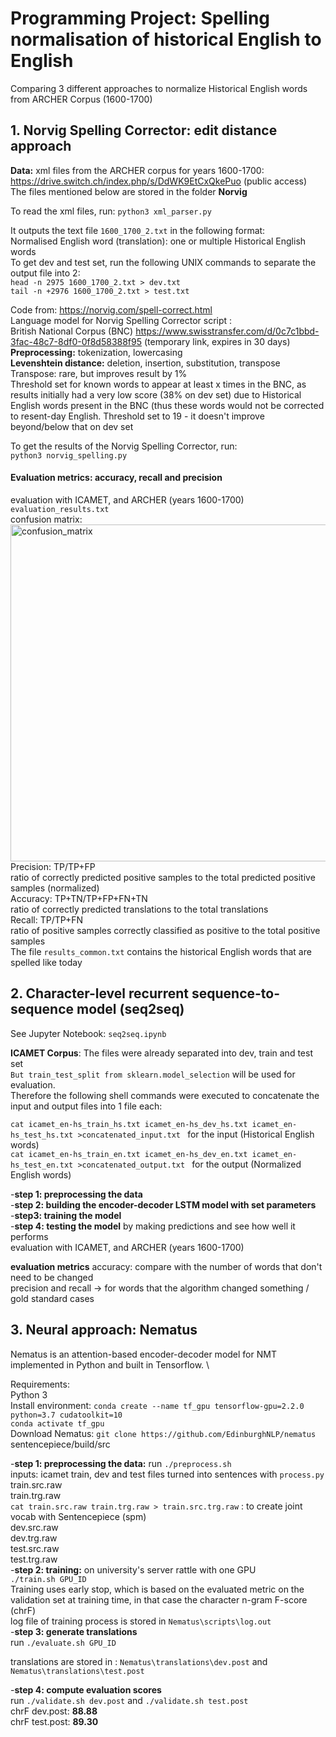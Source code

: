 # Programming Project: Spelling normalisation of historical English to English
Comparing 3 different approaches to normalize Historical English words from ARCHER Corpus (1600-1700)

## 1. Norvig Spelling Corrector: edit distance approach

**Data:** xml files from the ARCHER corpus for years 1600-1700: \
https://drive.switch.ch/index.php/s/DdWK9EtCxQkePuo (public access) \
The files mentioned below are stored in the folder **Norvig** 

To read the xml files, run:
```python3 xml_parser.py``` 

It outputs the text file ```1600_1700_2.txt``` in the following format: \
Normalised English word (translation): one or multiple Historical English words \
To get dev and test set, run the following UNIX commands to separate the output file into 2: \
```head -n 2975 1600_1700_2.txt > dev.txt``` \
```tail -n +2976 1600_1700_2.txt > test.txt``` 

Code from: https://norvig.com/spell-correct.html \
Language model for Norvig Spelling Corrector script : \
British National Corpus (BNC) https://www.swisstransfer.com/d/0c7c1bbd-3fac-48c7-8df0-0f8d58388f95 (temporary link, expires in 30 days)\
**Preprocessing:**  tokenization, lowercasing \
**Levenshtein distance:** deletion, insertion, substitution, transpose \
Transpose: rare, but improves result by 1% \
Threshold set for known words to appear at least x times in the BNC, as results initially had a very low score (38% on dev set) due to Historical English words present in the BNC (thus these words would not be corrected to resent-day English. Threshold set to 19 - it doesn't improve beyond/below that on dev set

To get the results of the Norvig Spelling Corrector, run: \
```python3 norvig_spelling.py``` 

#### Evaluation metrics: accuracy, recall and precision
evaluation with ICAMET, and ARCHER (years 1600-1700) \
```evaluation_results.txt``` \
confusion matrix: \
<img width="539" alt="confusion_matrix" src="https://user-images.githubusercontent.com/56045665/155241341-60a0bc04-fad7-4596-9134-54baa25dc801.png"> \
Precision: TP/TP+FP \
ratio of correctly predicted positive samples to the total predicted positive samples (normalized) \
Accuracy: TP+TN/TP+FP+FN+TN \
ratio of correctly predicted translations to the total translations \
Recall: TP/TP+FN \
ratio of positive samples correctly classified as positive to the total positive samples \
The file ```results_common.txt``` contains the historical English words that are spelled like today

## 2. Character-level recurrent sequence-to-sequence model (seq2seq) 

See Jupyter Notebook: ```seq2seq.ipynb```

**ICAMET Corpus**: The files were already separated into dev, train and test set  \
```But train_test_split from sklearn.model_selection``` will be used for evaluation. \
Therefore the following shell commands were executed to concatenate the input and output files into 1 file each: 

```cat icamet_en-hs_train_hs.txt icamet_en-hs_dev_hs.txt icamet_en-hs_test_hs.txt >concatenated_input.txt ``` for the input (Historical English words) \
```cat icamet_en-hs_train_en.txt icamet_en-hs_dev_en.txt icamet_en-hs_test_en.txt >concatenated_output.txt ``` for the output (Normalized English words) 

-**step 1: preprocessing the data** \
-**step 2: building the encoder-decoder LSTM model with set parameters** \
-**step3: training the model** \
-**step 4: testing the model** by making predictions and see how well it performs \
evaluation with ICAMET, and ARCHER (years 1600-1700) 

**evaluation metrics**
accuracy: compare with the number of words that don't need to be changed \
precision and recall -> for words that the algorithm changed something / gold standard cases 

## 3. Neural approach: Nematus

Nematus is an attention-based encoder-decoder model for NMT implemented in
Python and built in Tensorflow. \

Requirements: \
Python 3 \
Install environment: ```conda create --name tf_gpu tensorflow-gpu=2.2.0 python=3.7 cudatoolkit=10``` \
```conda activate tf_gpu``` \
Download Nematus: ```git clone https://github.com/EdinburghNLP/nematus``` \
sentencepiece/build/src

-**step 1: preprocessing the data:** run ```./preprocess.sh``` \
inputs: icamet train, dev and test files turned into sentences with ```process.py```\
train.src.raw \
train.trg.raw \
```cat train.src.raw train.trg.raw > train.src.trg.raw``` : to create joint vocab with Sentencepiece (spm) \
dev.src.raw \
dev.trg.raw \
test.src.raw \
test.trg.raw \
-**step 2: training:** on university's server rattle with one GPU \
```./train.sh GPU_ID``` \
Training uses early stop, which is based on the evaluated metric on the validation
set at training time, in that case the character n-gram F-score (chrF) \
log file of training process is stored in ```Nematus\scripts\log.out``` \
-**step 3: generate translations** \
run ```./evaluate.sh GPU_ID```

translations are stored in : ```Nematus\translations\dev.post``` and ```Nematus\translations\test.post```

-**step 4: compute evaluation scores** \
run ```./validate.sh dev.post``` and ```./validate.sh test.post``` \
chrF dev.post: **88.88** \
chrF test.post: **89.30**

